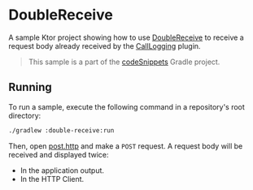 # DoubleReceive

A sample Ktor project showing how to use [DoubleReceive](https://ktor.io/docs/double-receive.html) to receive a request body already received by the [CallLogging](https://ktor.io/docs/call-logging.html) plugin.
> This sample is a part of the [codeSnippets](../../README.md) Gradle project.

## Running

To run a sample, execute the following command in a repository's root directory:

```bash
./gradlew :double-receive:run
```

Then, open [post.http](post.http) and make a `POST` request. A request body will be received and displayed twice:
- In the application output.
- In the HTTP Client. 

